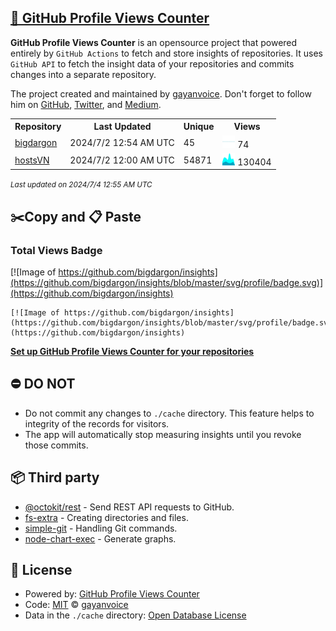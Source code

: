 ## [🚀 GitHub Profile Views Counter](https://github.com/gayanvoice/github-profile-views-counter)
**GitHub Profile Views Counter** is an opensource project that powered entirely by  `GitHub Actions` to fetch and store insights of repositories.
It uses `GitHub API` to fetch the insight data of your repositories and commits changes into a separate repository.

The project created and maintained by [gayanvoice](https://github.com/gayanvoice). Don't forget to follow him on [GitHub](https://github.com/gayanvoice), [Twitter](https://twitter.com/gayanvoice), and [Medium](https://gayanvoice.medium.com/).

<table>
	<tr>
		<th>
			Repository
		</th>
		<th>
			Last Updated
		</th>
		<th>
			Unique
		</th>
		<th>
			Views
		</th>
	</tr>
	<tr>
		<td>
			<a href="https://github.com/bigdargon/insights/tree/master/readme/433271207/week.md">
				bigdargon
			</a>
		</td>
		<td>
			2024/7/2 12:54 AM UTC
		</td>
		<td>
			45
		</td>
		<td>
			<img alt="Response time graph" src="https://github.com/bigdargon/insights/raw/master/graph/433271207/small/week.png" height="20"> 74
		</td>
	</tr>
	<tr>
		<td>
			<a href="https://github.com/bigdargon/insights/tree/master/readme/139376543/week.md">
				hostsVN
			</a>
		</td>
		<td>
			2024/7/2 12:00 AM UTC
		</td>
		<td>
			54871
		</td>
		<td>
			<img alt="Response time graph" src="https://github.com/bigdargon/insights/raw/master/graph/139376543/small/week.png" height="20"> 130404
		</td>
	</tr>
</table>

<small><i>Last updated on 2024/7/4 12:55 AM UTC</i></small>

## ✂️Copy and 📋 Paste
### Total Views Badge
[![Image of https://github.com/bigdargon/insights](https://github.com/bigdargon/insights/blob/master/svg/profile/badge.svg)](https://github.com/bigdargon/insights)

```readme
[![Image of https://github.com/bigdargon/insights](https://github.com/bigdargon/insights/blob/master/svg/profile/badge.svg)](https://github.com/bigdargon/insights)
```
[**Set up GitHub Profile Views Counter for your repositories**](https://github.com/gayanvoice/github-profile-views-counter)
## ⛔ DO NOT
- Do not commit any changes to `./cache` directory. This feature helps to integrity of the records for visitors.
- The app will automatically stop measuring insights until you revoke those commits.
## 📦 Third party

- [@octokit/rest](https://www.npmjs.com/package/@octokit/rest) - Send REST API requests to GitHub.
- [fs-extra](https://www.npmjs.com/package/fs-extra) - Creating directories and files.
- [simple-git](https://www.npmjs.com/package/simple-git) - Handling Git commands.
- [node-chart-exec](https://www.npmjs.com/package/node-chart-exec) - Generate graphs.
## 📄 License
- Powered by: [GitHub Profile Views Counter](https://github.com/gayanvoice/github-profile-views-counter)
- Code: [MIT](./LICENSE) © [gayanvoice](https://github.com/gayanvoice)
- Data in the `./cache` directory: [Open Database License](https://opendatacommons.org/licenses/odbl/1-0/)